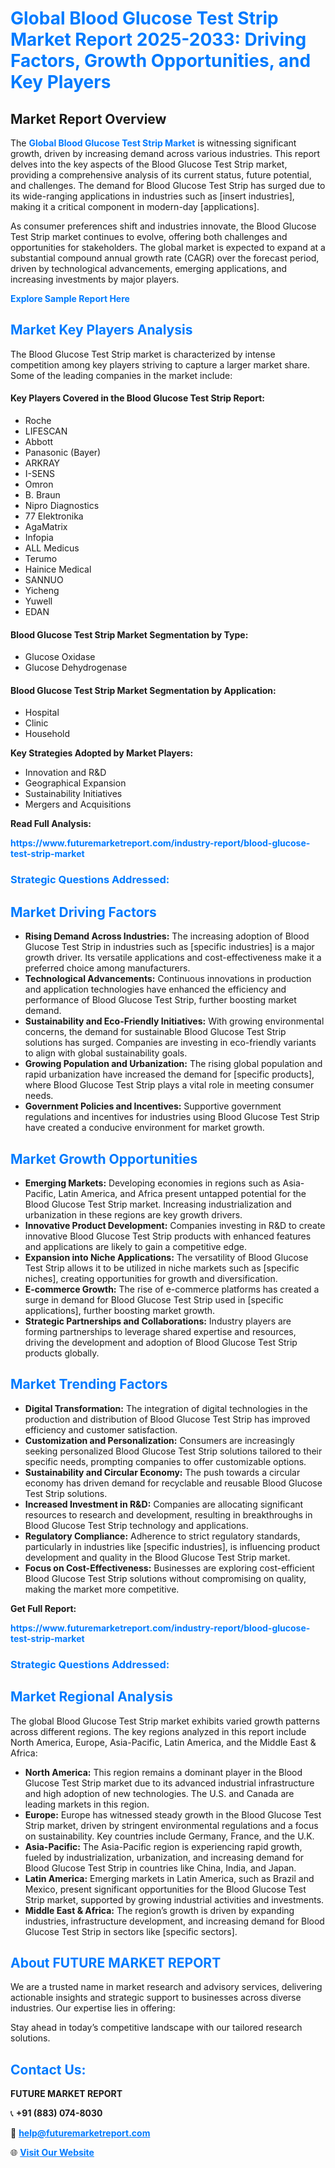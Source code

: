 <h1 style="color: #007BFF;">Global Blood Glucose Test Strip Market Report 2025-2033: Driving Factors, Growth Opportunities, and Key Players</h1>

<section id="overview">
<h2>Market Report Overview</h2>
<p>The <a href="https://www.futuremarketreport.com/industry-report/blood-glucose-test-strip-market" style="color: #007BFF; text-decoration: none;"><strong>Global Blood Glucose Test Strip Market</strong></a> is witnessing significant growth, driven by increasing demand across various industries. This report delves into the key aspects of the Blood Glucose Test Strip market, providing a comprehensive analysis of its current status, future potential, and challenges. The demand for Blood Glucose Test Strip has surged due to its wide-ranging applications in industries such as [insert industries], making it a critical component in modern-day [applications].</p>
<p>As consumer preferences shift and industries innovate, the Blood Glucose Test Strip market continues to evolve, offering both challenges and opportunities for stakeholders. The global market is expected to expand at a substantial compound annual growth rate (CAGR) over the forecast period, driven by technological advancements, emerging applications, and increasing investments by major players.</p>
</section>

<section id="overview">
<p><a href="https://www.futuremarketreport.com/request-sample/reportId=48878" style="color: #007BFF; text-decoration: none;"><strong>Explore Sample Report Here</strong></a></p>
</section>

<section id="key-players">
<h2 style="color: #007BFF;">Market Key Players Analysis</h2>
<p>The Blood Glucose Test Strip market is characterized by intense competition among key players striving to capture a larger market share. Some of the leading companies in the market include:</p>
<h4>Key Players Covered in the Blood Glucose Test Strip Report:</h4>
<ul><li>Roche</li><li>LIFESCAN</li><li>Abbott</li><li>Panasonic (Bayer)</li><li>ARKRAY</li><li>I-SENS</li><li>Omron</li><li>B. Braun</li><li>Nipro Diagnostics</li><li>77 Elektronika</li><li>AgaMatrix</li><li>Infopia</li><li>ALL Medicus</li><li>Terumo</li><li>Hainice Medical</li><li>SANNUO</li><li>Yicheng</li><li>Yuwell</li><li>EDAN</li></ul>
<h4>Blood Glucose Test Strip Market Segmentation by Type:</h4>
<ul><li>Glucose Oxidase</li><li>Glucose Dehydrogenase</li></ul>

<h4>Blood Glucose Test Strip Market Segmentation by Application:</h4>
<ul><li>Hospital</li><li>Clinic</li><li>Household</li></ul>
<p><strong>Key Strategies Adopted by Market Players:</strong></p>
<ul>
<li>Innovation and R&D</li>
<li>Geographical Expansion</li>
<li>Sustainability Initiatives</li>
<li>Mergers and Acquisitions</li>
</ul>
</section>

<section>
<p><strong>Read Full Analysis: </strong></p><a href="https://www.futuremarketreport.com/industry-report/blood-glucose-test-strip-market" style="color: #007BFF; text-decoration: none;"><strong>https://www.futuremarketreport.com/industry-report/blood-glucose-test-strip-market</strong></a>
<h3 style="color: #007BFF;">Strategic Questions Addressed:</h3>
</section>

<section id="driving-factors">
<h2 style="color: #007BFF;">Market Driving Factors</h2>
<ul>
<li><strong>Rising Demand Across Industries:</strong> The increasing adoption of Blood Glucose Test Strip in industries such as [specific industries] is a major growth driver. Its versatile applications and cost-effectiveness make it a preferred choice among manufacturers.</li>
<li><strong>Technological Advancements:</strong> Continuous innovations in production and application technologies have enhanced the efficiency and performance of Blood Glucose Test Strip, further boosting market demand.</li>
<li><strong>Sustainability and Eco-Friendly Initiatives:</strong> With growing environmental concerns, the demand for sustainable Blood Glucose Test Strip solutions has surged. Companies are investing in eco-friendly variants to align with global sustainability goals.</li>
<li><strong>Growing Population and Urbanization:</strong> The rising global population and rapid urbanization have increased the demand for [specific products], where Blood Glucose Test Strip plays a vital role in meeting consumer needs.</li>
<li><strong>Government Policies and Incentives:</strong> Supportive government regulations and incentives for industries using Blood Glucose Test Strip have created a conducive environment for market growth.</li>
</ul>
</section>

<section id="growth-opportunities">
<h2 style="color: #007BFF;">Market Growth Opportunities</h2>
<ul>
<li><strong>Emerging Markets:</strong> Developing economies in regions such as Asia-Pacific, Latin America, and Africa present untapped potential for the Blood Glucose Test Strip market. Increasing industrialization and urbanization in these regions are key growth drivers.</li>
<li><strong>Innovative Product Development:</strong> Companies investing in R&D to create innovative Blood Glucose Test Strip products with enhanced features and applications are likely to gain a competitive edge.</li>
<li><strong>Expansion into Niche Applications:</strong> The versatility of Blood Glucose Test Strip allows it to be utilized in niche markets such as [specific niches], creating opportunities for growth and diversification.</li>
<li><strong>E-commerce Growth:</strong> The rise of e-commerce platforms has created a surge in demand for Blood Glucose Test Strip used in [specific applications], further boosting market growth.</li>
<li><strong>Strategic Partnerships and Collaborations:</strong> Industry players are forming partnerships to leverage shared expertise and resources, driving the development and adoption of Blood Glucose Test Strip products globally.</li>
</ul>
</section>

<section id="trending-factors">
<h2 style="color: #007BFF;">Market Trending Factors</h2>
<ul>
<li><strong>Digital Transformation:</strong> The integration of digital technologies in the production and distribution of Blood Glucose Test Strip has improved efficiency and customer satisfaction.</li>
<li><strong>Customization and Personalization:</strong> Consumers are increasingly seeking personalized Blood Glucose Test Strip solutions tailored to their specific needs, prompting companies to offer customizable options.</li>
<li><strong>Sustainability and Circular Economy:</strong> The push towards a circular economy has driven demand for recyclable and reusable Blood Glucose Test Strip solutions.</li>
<li><strong>Increased Investment in R&D:</strong> Companies are allocating significant resources to research and development, resulting in breakthroughs in Blood Glucose Test Strip technology and applications.</li>
<li><strong>Regulatory Compliance:</strong> Adherence to strict regulatory standards, particularly in industries like [specific industries], is influencing product development and quality in the Blood Glucose Test Strip market.</li>
<li><strong>Focus on Cost-Effectiveness:</strong> Businesses are exploring cost-efficient Blood Glucose Test Strip solutions without compromising on quality, making the market more competitive.</li>
</ul>
</section>

<section>
<p><strong>Get Full Report: </strong></p><a href="https://www.futuremarketreport.com/industry-report/blood-glucose-test-strip-market" style="color: #007BFF; text-decoration: none;"><strong>https://www.futuremarketreport.com/industry-report/blood-glucose-test-strip-market</strong></a>
<h3 style="color: #007BFF;">Strategic Questions Addressed:</h3>
</section>


<section id="regional-analysis">
<h2 style="color: #007BFF;">Market Regional Analysis</h2>
<p>The global Blood Glucose Test Strip market exhibits varied growth patterns across different regions. The key regions analyzed in this report include North America, Europe, Asia-Pacific, Latin America, and the Middle East & Africa:</p>
<ul>
<li><strong>North America:</strong> This region remains a dominant player in the Blood Glucose Test Strip market due to its advanced industrial infrastructure and high adoption of new technologies. The U.S. and Canada are leading markets in this region.</li>
<li><strong>Europe:</strong> Europe has witnessed steady growth in the Blood Glucose Test Strip market, driven by stringent environmental regulations and a focus on sustainability. Key countries include Germany, France, and the U.K.</li>
<li><strong>Asia-Pacific:</strong> The Asia-Pacific region is experiencing rapid growth, fueled by industrialization, urbanization, and increasing demand for Blood Glucose Test Strip in countries like China, India, and Japan.</li>
<li><strong>Latin America:</strong> Emerging markets in Latin America, such as Brazil and Mexico, present significant opportunities for the Blood Glucose Test Strip market, supported by growing industrial activities and investments.</li>
<li><strong>Middle East & Africa:</strong> The region’s growth is driven by expanding industries, infrastructure development, and increasing demand for Blood Glucose Test Strip in sectors like [specific sectors].</li>
</ul>
</section>

<footer>
<h2 style="color: #007BFF;">About FUTURE MARKET REPORT</h2>
<p>We are a trusted name in market research and advisory services, delivering actionable insights and strategic support to businesses across diverse industries. Our expertise lies in offering:</p>

<p>Stay ahead in today’s competitive landscape with our tailored research solutions.</p>

<h2 style="color: #007BFF;">Contact Us:</h2>
<p><strong>FUTURE MARKET REPORT</strong></p>
<p>📞 <strong>+91 (883) 074-8030</strong></p>
<p>📧 <strong><a href="mailto:help@futuremarketreport.com" style="color: #007BFF;">help@futuremarketreport.com</a></strong></p>
<p>🌐 <strong><a href="https://www.futuremarketreport.com/" style="color: #007BFF;">Visit Our Website</a></strong></p>
</footer>